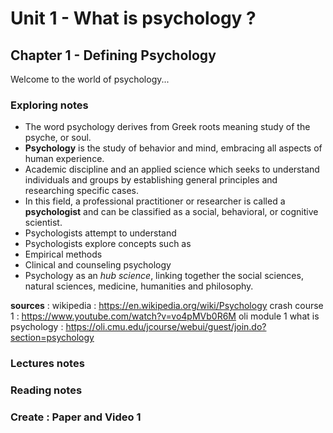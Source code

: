 # Unit 1 - What is psychology ?
## Chapter 1 - Defining Psychology

Welcome to the world of psychology...

### Exploring notes

* The word psychology derives from Greek roots meaning study of the psyche, or soul.
* **Psychology** is the study of behavior and mind, embracing all aspects of human experience.
* Academic discipline and an applied science which seeks to understand individuals and groups by establishing general principles and researching specific cases.
* In this field, a professional practitioner or researcher is called a **psychologist** and can be classified as a social, behavioral, or cognitive scientist.
* Psychologists attempt to understand
* Psychologists explore concepts such as
* Empirical methods
* Clinical and counseling psychology
* Psychology as an *hub science*, linking together the social sciences, natural sciences, medicine, humanities and philosophy. 

**sources** :
wikipedia : https://en.wikipedia.org/wiki/Psychology
crash course 1 : https://www.youtube.com/watch?v=vo4pMVb0R6M
oli module 1 what is psychology : https://oli.cmu.edu/jcourse/webui/guest/join.do?section=psychology










### Lectures notes

### Reading notes

### Create : Paper and Video 1